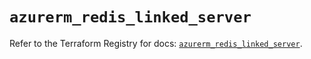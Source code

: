 # `azurerm_redis_linked_server`

Refer to the Terraform Registry for docs: [`azurerm_redis_linked_server`](https://registry.terraform.io/providers/hashicorp/azurerm/4.0.1/docs/resources/redis_linked_server).
